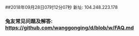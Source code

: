 ##2018年09月28日07时12分07秒 新址: 104.248.223.178
### 兔友常见问题及解答: https://github.com/wanggonging/d/blob/w/FAQ.md
